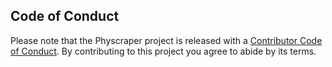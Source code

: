 ## Code of Conduct

Please note that the Physcraper project is released with a [Contributor Code of Conduct](https://www.contributor-covenant.org/version/2/0/code_of_conduct/). By contributing to this project you agree to abide by its terms.
